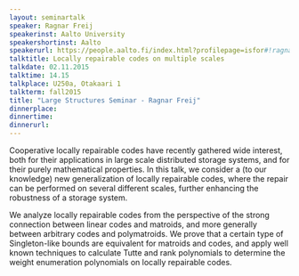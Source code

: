 ```yaml
---
layout: seminartalk
speaker: Ragnar Freij
speakerinst: Aalto University
speakershortinst: Aalto
speakerurl: https://people.aalto.fi/index.html?profilepage=isfor#!ragnar_freij
talktitle: Locally repairable codes on multiple scales
talkdate: 02.11.2015
talktime: 14.15
talkplace: U250a, Otakaari 1
talkterm: fall2015
title: "Large Structures Seminar - Ragnar Freij"
dinnerplace: 
dinnertime: 
dinnerurl: 
---
```

Cooperative locally repairable codes have recently gathered wide interest, both for their applications in large scale distributed storage systems, and for their purely mathematical properties. In this talk, we consider a (to our knowledge) new generalization of locally repairable codes, where the repair can be performed on several different scales, further enhancing the robustness of a storage system. 

We analyze locally repairable codes from the perspective of the strong connection between linear codes and matroids, and more generally between arbitrary codes and polymatroids. We prove that a certain type of Singleton-like bounds are equivalent for matroids and codes, and apply well known techniques to calculate Tutte and rank polynomials to determine the weight enumeration polynomials on locally repairable codes.
